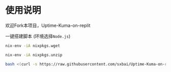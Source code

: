 # 使用说明
欢迎Fork本项目，Uptime-Kuma-on-replit

一键搭建脚本 (环境选择`Node.js`)
```bash
nix-env -iA nixpkgs.wget
```

```bash
nix-env -iA nixpkgs.unzip
```

```bash
bash <(curl -s https://raw.githubusercontent.com/sxbai/Uptime-Kuma-on-replit/master/install.sh)
```
